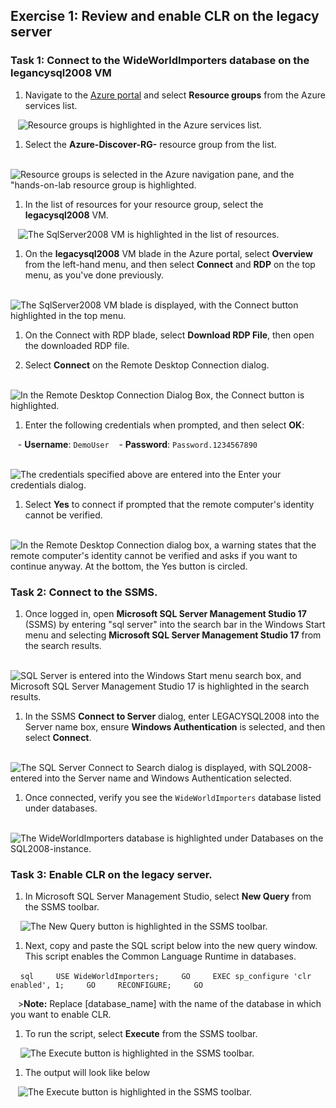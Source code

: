 ## Exercise 1: Review and enable CLR on the legacy server


### Task 1: Connect to the WideWorldImporters database on the legancysql2008 VM


1. Navigate to the [Azure portal](https://portal.azure.com) and select **Resource groups** from the Azure services list.


   ![Resource groups is highlighted in the Azure services list.](media/1.1.png "Azure services")


1. Select the **Azure-Discover-RG-<inject key="SUFFIX" enableCopy="false" />** resource group from the list.


   ![Resource groups is selected in the Azure navigation pane, and the "hands-on-lab resource group is highlighted.](./media/sad1.jpg "Resource groups list")


1. In the list of resources for your resource group, select the **legacysql2008** VM.


   ![The SqlServer2008 VM is highlighted in the list of resources.](media/1.3.png "Resource list")


1. On the **legacysql2008** VM blade in the Azure portal, select **Overview** from the left-hand menu, and then select **Connect** and **RDP** on the top menu, as you've done previously.


   ![The SqlServer2008 VM blade is displayed, with the Connect button highlighted in the top menu.](./media/1.4.png "Connect to SqlServer2008 VM")


1. On the Connect with RDP blade, select **Download RDP File**, then open the downloaded RDP file.


1. Select **Connect** on the Remote Desktop Connection dialog.


   ![In the Remote Desktop Connection Dialog Box, the Connect button is highlighted.](./media/1.5.png "Remote Desktop Connection dialog")


1. Enter the following credentials when prompted, and then select **OK**:


   - **Username**: `DemoUser`
   - **Password**: `Password.1234567890`


   ![The credentials specified above are entered into the Enter your credentials dialog.](media/1.6.png "Enter your credentials")


1. Select **Yes** to connect if prompted that the remote computer's identity cannot be verified.


   ![In the Remote Desktop Connection dialog box, a warning states that the remote computer's identity cannot be verified and asks if you want to continue anyway. At the bottom, the Yes button is circled.](./media/1.7.png "Remote Desktop Connection dialog")




### Task 2: Connect to the SSMS.


1. Once logged in, open **Microsoft SQL Server Management Studio 17** (SSMS) by entering "sql server" into the search bar in the Windows Start menu and selecting **Microsoft SQL Server Management Studio 17** from the search results.


   ![SQL Server is entered into the Windows Start menu search box, and Microsoft SQL Server Management Studio 17 is highlighted in the search results.](media/1.8.png "Windows start menu search")


1. In the SSMS **Connect to Server** dialog, enter LEGACYSQL2008 into the Server name box, ensure **Windows Authentication** is selected, and then select **Connect**.


    ![The SQL Server Connect to Search dialog is displayed, with SQL2008-entered into the Server name and Windows Authentication selected.](media/1.9.png "Connect to Server")


1. Once connected, verify you see the `WideWorldImporters` database listed under databases.


    ![The WideWorldImporters database is highlighted under Databases on the SQL2008-instance.](media/1.10.png "WideWorldImporters database")




### Task 3: Enable CLR on the legacy server.


1. In Microsoft SQL Server Management Studio, select **New Query** from the SSMS toolbar.


    ![The New Query button is highlighted in the SSMS toolbar.](media/1.11.png "SSMS Toolbar")
   
1. Next, copy and paste the SQL script below into the new query window. This script enables the Common Language Runtime in databases.


    ```sql
    USE WideWorldImporters;
    GO
    EXEC sp_configure 'clr enabled', 1;
    GO
    RECONFIGURE;
    GO
    ```


   >**Note:** Replace [database_name] with the name of the database in which you want to enable CLR.


1. To run the script, select **Execute** from the SSMS toolbar.


    ![The Execute button is highlighted in the SSMS toolbar.](media/1.12.png "SSMS Toolbar")


1. The output will look like below


   ![The Execute button is highlighted in the SSMS toolbar.](media/1.175.png "SSMS Toolbar")

